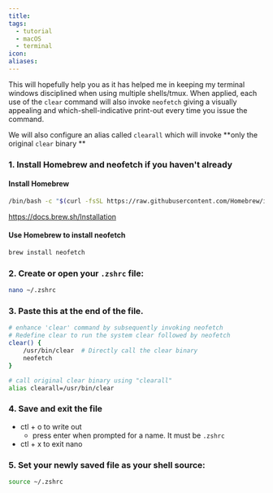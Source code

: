 ```yaml
---
title: 
tags:
  - tutorial
  - macOS
  - terminal
icon: 
aliases:
---
```

This will hopefully help you as it has helped me in keeping my terminal windows disciplined when using multiple shells/tmux.  When applied, each use of the `clear` command will also invoke `neofetch` giving a visually appealing and which-shell-indicative print-out every time you issue the command. 

We will also configure an alias called `clearall` which will invoke **only the original `clear` binary **

### 1. Install Homebrew and neofetch if you haven't already

#### Install Homebrew
```bash
/bin/bash -c "$(curl -fsSL https://raw.githubusercontent.com/Homebrew/install/HEAD/install.sh)"
```
https://docs.brew.sh/Installation
#### Use Homebrew to install neofetch
```bash
brew install neofetch
```

### 2.  Create or open your `.zshrc` file:
```bash
nano ~/.zshrc
```

### 3.  Paste this at the end of the file.
```bash
# enhance 'clear' command by subsequently invoking neofetch
# Redefine clear to run the system clear followed by neofetch
clear() {
    /usr/bin/clear  # Directly call the clear binary
    neofetch
}

# call original clear binary using "clearall"
alias clearall=/usr/bin/clear
```

### 4.  Save and exit the file
- ctl + o to write out
	- press enter when prompted for a name.  It must be `.zshrc`
- ctl + x to exit nano

### 5. Set your newly saved file as your shell source:
```bash
source ~/.zshrc
```
